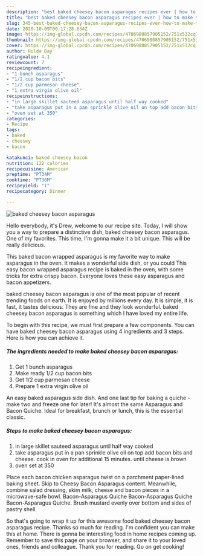 ```yaml
---
description: "best baked cheesey bacon asparagus recipes ever | how to make the best baked cheesey bacon asparagus"
title: "best baked cheesey bacon asparagus recipes ever | how to make the best baked cheesey bacon asparagus"
slug: 345-best-baked-cheesey-bacon-asparagus-recipes-ever-how-to-make-the-best-baked-cheesey-bacon-asparagus
date: 2020-10-09T00:17:28.634Z
image: https://img-global.cpcdn.com/recipes/4706980857905152/751x532cq70/baked-cheesey-bacon-asparagus-recipe-main-photo.jpg
thumbnail: https://img-global.cpcdn.com/recipes/4706980857905152/751x532cq70/baked-cheesey-bacon-asparagus-recipe-main-photo.jpg
cover: https://img-global.cpcdn.com/recipes/4706980857905152/751x532cq70/baked-cheesey-bacon-asparagus-recipe-main-photo.jpg
author: Hulda Day
ratingvalue: 4.1
reviewcount: 7
recipeingredient:
- "1 bunch asparagus"
- "1/2 cup bacon bits"
- "1/2 cup parmesan cheese"
- "1 extra virgin olive oil"
recipeinstructions:
- "in large skillet sauteed asparagus until half way cooked"
- "take asparagus put in a pan sprinkle olive oil on top add bacon bits and cheese. cook in oven for additional 15 minutes. until cheese is brown"
- "oven set at 350"
categories:
- Recipe
tags:
- baked
- cheesey
- bacon

katakunci: baked cheesey bacon 
nutrition: 122 calories
recipecuisine: American
preptime: "PT34M"
cooktime: "PT36M"
recipeyield: "1"
recipecategory: Dinner

---
```



![baked cheesey bacon asparagus](https://img-global.cpcdn.com/recipes/4706980857905152/751x532cq70/baked-cheesey-bacon-asparagus-recipe-main-photo.jpg)

Hello everybody, it's Drew, welcome to our recipe site. Today, I will show you a way to prepare a distinctive dish, baked cheesey bacon asparagus. One of my favorites. This time, I'm gonna make it a bit unique. This will be really delicious.

This baked bacon wrapped asparagus is my favorite way to make asparagus in the oven. It makes a wonderful side dish, or you could This easy bacon wrapped asparagus recipe is baked in the oven, with some tricks for extra crispy bacon. Everyone loves these easy asparagus and bacon appetizers.

baked cheesey bacon asparagus is one of the most popular of recent trending foods on earth. It is enjoyed by millions every day. It is simple, it is fast, it tastes delicious. They are fine and they look wonderful. baked cheesey bacon asparagus is something which I have loved my entire life.


To begin with this recipe, we must first prepare a few components. You can have baked cheesey bacon asparagus using 4 ingredients and 3 steps. Here is how you can achieve it.

<!--inarticleads1-->

##### The ingredients needed to make baked cheesey bacon asparagus:

1. Get 1 bunch asparagus
1. Make ready 1/2 cup bacon bits
1. Get 1/2 cup parmesan cheese
1. Prepare 1 extra virgin olive oil


An easy baked asparagus side dish. And one last tip for baking a quiche - make two and freeze one for later! It&#39;s almost the same Asparagus and Bacon Quiche. Ideal for breakfast, brunch or lunch, this is the essential classic. 

<!--inarticleads2-->

##### Steps to make baked cheesey bacon asparagus:

1. in large skillet sauteed asparagus until half way cooked
1. take asparagus put in a pan sprinkle olive oil on top add bacon bits and cheese. cook in oven for additional 15 minutes. until cheese is brown
1. oven set at 350


Place each bacon chicken asparagus twist on a parchment paper-lined baking sheet. Skip to Cheesy Bacon Asparagus content. Meanwhile, combine salad dressing, skim milk, cheese and bacon pieces in a microwave-safe bowl. Bacon-Asparagus Quiche Bacon-Asparagus Quiche Bacon-Asparagus Quiche. Brush mustard evenly over bottom and sides of pastry shell. 

So that's going to wrap it up for this awesome food baked cheesey bacon asparagus recipe. Thanks so much for reading. I'm confident you can make this at home. There is gonna be interesting food in home recipes coming up. Remember to save this page on your browser, and share it to your loved ones, friends and colleague. Thank you for reading. Go on get cooking!
